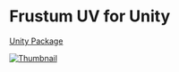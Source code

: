 # Frustum UV for Unity

[Unity Package](UVWorld.unitypackage)

[![Thumbnail](https://i.vimeocdn.com/video/560846830_640.jpg)](https://vimeo.com/159169934)
